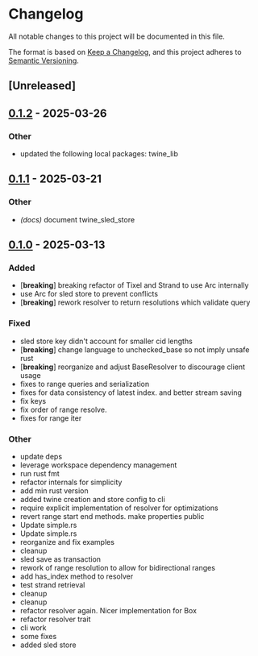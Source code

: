# Changelog

All notable changes to this project will be documented in this file.

The format is based on [Keep a Changelog](https://keepachangelog.com/en/1.0.0/),
and this project adheres to [Semantic Versioning](https://semver.org/spec/v2.0.0.html).

## [Unreleased]

## [0.1.2](https://github.com/twine-protocol/twine-rs/compare/twine_sled_store-v0.1.1...twine_sled_store-v0.1.2) - 2025-03-26

### Other

- updated the following local packages: twine_lib

## [0.1.1](https://github.com/twine-protocol/twine-rs/compare/twine_sled_store-v0.1.0...twine_sled_store-v0.1.1) - 2025-03-21

### Other

- *(docs)* document twine_sled_store

## [0.1.0](https://github.com/twine-protocol/twine-rs/releases/tag/twine_sled_store-v0.1.0) - 2025-03-13

### Added

- [**breaking**] breaking refactor of Tixel and Strand to use Arc internally
- use Arc for sled store to prevent conflicts
- [**breaking**] rework resolver to return resolutions which validate query

### Fixed

- sled store key didn't account for smaller cid lengths
- [**breaking**] change language to unchecked_base so not imply unsafe rust
- [**breaking**] reorganize and adjust BaseResolver to discourage client usage
- fixes to range queries and serialization
- fixes for data consistency of latest index. and better stream saving
- fix keys
- fix order of range resolve.
- fixes for range iter

### Other

- update deps
- leverage workspace dependency management
- run rust fmt
- refactor internals for simplicity
- add min rust version
- added twine creation and store config to cli
- require explicit implementation of resolver for optimizations
- revert range start end methods. make properties public
- Update simple.rs
- Update simple.rs
- reorganize and fix examples
- cleanup
- sled save as transaction
- rework of range resolution to allow for bidirectional ranges
- add has_index method to resolver
- test strand retrieval
- cleanup
- cleanup
- refactor resolver again. Nicer implementation for Box<dyn BaseResolver>
- refactor resolver trait
- cli work
- some fixes
- added sled store
